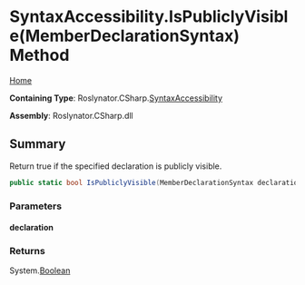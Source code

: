 <a name="_top"></a>

# SyntaxAccessibility\.IsPubliclyVisible\(MemberDeclarationSyntax\) Method

[Home](../../../../README.md#_top)

**Containing Type**: Roslynator\.CSharp\.[SyntaxAccessibility](../README.md#_top)

**Assembly**: Roslynator\.CSharp\.dll

## Summary

Return true if the specified declaration is publicly visible\.

```csharp
public static bool IsPubliclyVisible(MemberDeclarationSyntax declaration)
```

### Parameters

#### declaration

### Returns

System\.[Boolean](https://docs.microsoft.com/en-us/dotnet/api/system.boolean)

